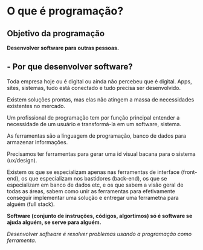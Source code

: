 # O que é programação?

## Objetivo da programação

**Desenvolver software para outras pessoas.**

## - Por que desenvolver software?

Toda empresa hoje ou é digital ou ainda não percebeu que é digital. Apps, sites, sistemas, tudo está conectado e tudo precisa ser desenvolvido.

Existem soluções prontas, mas elas não atingem a massa de necessidades existentes no mercado.

Um profissional de programação tem por função principal entender a necessidade de um usuário e transformá-la em um software, sistema.

As ferramentas são a linguagem de programação, banco de dados para armazenar informações.

Precisamos ter ferramentas para gerar uma id visual bacana para o sistema (ux/design).

Existem os que se especializam apenas nas ferramentas de interface (front-end), os que especializam nos bastidores (back-end), os que se especializam em banco de dados etc, e os que sabem a visão geral de todas as áreas, sabem como unir as ferramentas para efetivamente conseguir implementar uma solução e entregar uma ferrametna para alguém (full stack).

**Software (conjunto de instruções, códigos, algortimos) só é software se ajuda alguém, se serve para alguém.**

_Desenvolver software é resolver problemas usando a programação como ferramenta._